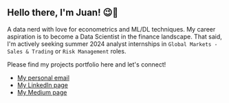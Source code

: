 ## **Hello there, I'm Juan!** 😉👋

A data nerd with love for econometrics and ML/DL techniques. My career aspiration is to become a Data Scientist in the finance landscape. That said, I'm actively seeking summer 2024 analyst internships in `Global Markets - Sales & Trading` or `Risk Management` roles. 

Please find my projects portfolio here and let's connect!
- [My personal email](https://mail.google.com/mail/u/0/?fs=1&tf=cm&source=mailto&to=juanfraderickk@gmail.com)
- [My LinkedIn page](https://www.linkedin.com/in/juanfraderick/)
- [My Medium page](https://medium.com/@juanfrad)
